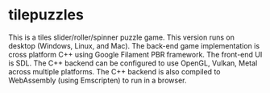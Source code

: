# tilepuzzles
This is a tiles slider/roller/spinner puzzle game. This version runs on desktop (Windows, Linux, and Mac). 
The back-end game implementation is cross platform C++ using Google Filament PBR framework. 
The front-end UI is SDL. 
The C++ backend can be configured to use OpenGL, Vulkan, Metal across multiple platforms. 
The C++ backend is also compiled to WebAssembly (using Emscripten) to run in a browser.
